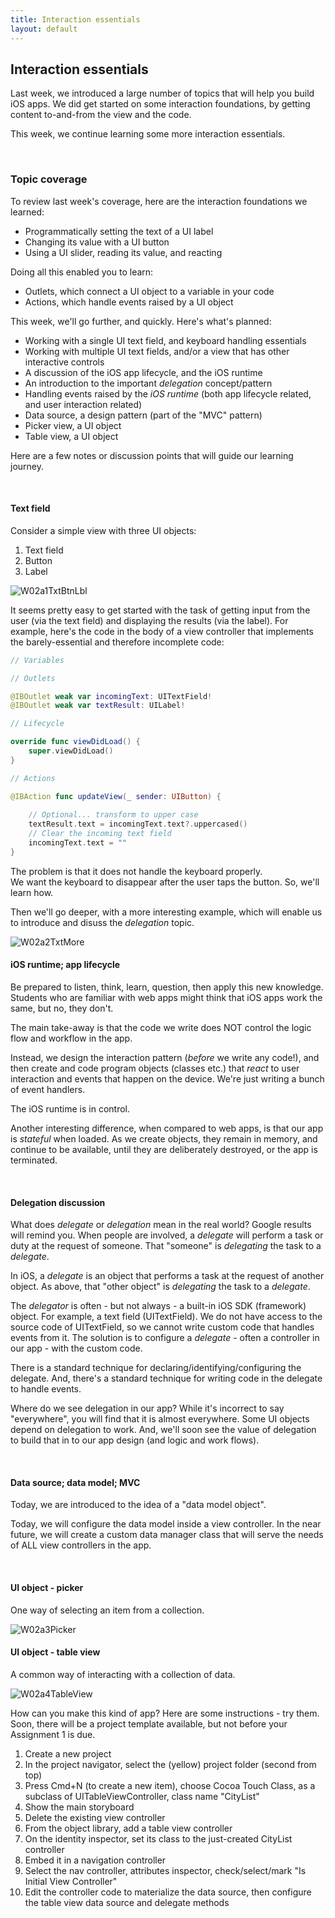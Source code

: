 ```yaml
---
title: Interaction essentials
layout: default
---
```


## Interaction essentials

Last week, we introduced a large number of topics that will help you build iOS apps. We did get started on some interaction foundations, by getting content to-and-from the view and the code. 

This week, we continue learning some more interaction essentials. 

<br>

### Topic coverage 

To review last week's coverage, here are the interaction foundations we learned:
* Programmatically setting the text of a UI label
* Changing its value with a UI button 
* Using a UI slider, reading its value, and reacting

Doing all this enabled you to learn:
* Outlets, which connect a UI object to a variable in your code 
* Actions, which handle events raised by a UI object 

This week, we'll go further, and quickly. Here's what's planned:
* Working with a single UI text field, and keyboard handling essentials 
* Working with multiple UI text fields, and/or a view that has other interactive controls 
* A discussion of the iOS app lifecycle, and the iOS runtime
* An introduction to the important *delegation* concept/pattern 
* Handling events raised by the *iOS runtime* (both app lifecycle related, and user interaction related) 
* Data source, a design pattern (part of the "MVC" pattern)
* Picker view, a UI object 
* Table view, a UI object

Here are a few notes or discussion points that will guide our learning journey. 

<br>

#### Text field

Consider a simple view with three UI objects:
1. Text field
2. Button
3. Label

<img src="/media/w02a1-textfield-intro.png" class="border1" alt="W02a1TxtBtnLbl" />

It seems pretty easy to get started with the task of getting input from the user (via the text field) and displaying the results (via the label). For example, here's the code in the body of a view controller that implements the barely-essential and therefore incomplete code:

```swift
// Variables

// Outlets

@IBOutlet weak var incomingText: UITextField!
@IBOutlet weak var textResult: UILabel!

// Lifecycle

override func viewDidLoad() {
    super.viewDidLoad()
}

// Actions

@IBAction func updateView(_ sender: UIButton) {
    
    // Optional... transform to upper case
    textResult.text = incomingText.text?.uppercased()
    // Clear the incoming text field
    incomingText.text = ""
}
```

The problem is that it does not handle the keyboard properly.  
We want the keyboard to disappear after the user taps the button. So, we'll learn how.

Then we'll go deeper, with a more interesting example, which will enable us to introduce and disuss the *delegation* topic. 

<img src="/media/w02a2-textfield-more.png" class="border1" alt="W02a2TxtMore" />

<br>

#### iOS runtime; app lifecycle

Be prepared to listen, think, learn, question, then apply this new knowledge. Students who are familiar with web apps might think that iOS apps work the same, but no, they don't. 

The main take-away is that the code we write does NOT control the logic flow and workflow in the app. 

Instead, we design the interaction pattern (*before* we write any code!), and then create and code program objects (classes etc.) that *react* to user interaction and events that happen on the device. We're just writing a bunch of event handlers. 

The iOS runtime is in control. 

Another interesting difference, when compared to web apps, is that our app is *stateful* when loaded. As we create objects, they remain in memory, and continue to be available, until they are deliberately destroyed, or the app is terminated. 

<br>

#### Delegation discussion

What does *delegate* or *delegation* mean in the real world? Google results will remind you. When people are involved, a *delegate* will perform a task or duty at the request of someone. That "someone" is *delegating* the task to a *delegate*. 

In iOS, a *delegate* is an object that performs a task at the request of another object. As above, that "other object" is *delegating* the task to a *delegate*. 

The *delegator* is often - but not always - a built-in iOS SDK (framework) object. For example, a text field (UITextField). We do not have access to the source code of UITextField, so we cannot write custom code that handles events from it. The solution is to configure a *delegate* - often a controller in our app - with the custom code. 

There is a standard technique for declaring/identifying/configuring the delegate. And, there's a standard technique for writing code in the delegate to handle events. 

Where do we see delegation in our app? While it's incorrect to say "everywhere", you will find that it is almost everywhere. Some UI objects depend on delegation to work. And, we'll soon see the value of delegation to build that in to our app design (and logic and work flows). 

<br>

#### Data source; data model; MVC

Today, we are introduced to the idea of a "data model object". 

Today, we will configure the data model inside a view controller. In the near future, we will create a custom data manager class that will serve the needs of ALL view controllers in the app. 

<br>

#### UI object - picker

One way of selecting an item from a collection. 

<img src="/media/w02a3-picker-intro.png" class="border1" alt="W02a3Picker" />

<br>

#### UI object - table view

A common way of interacting with a collection of data. 

<img src="/media/w02a4-tableview-intro.png" class="border1" alt="W02a4TableView" />

How can you make this kind of app? Here are some instructions - try them. Soon, there will be a project template available, but not before your Assignment 1 is due. 

1. Create a new project
2. In the project navigator, select the (yellow) project folder (second from top)
3. Press Cmd+N (to create a new item), choose Cocoa Touch Class, as a subclass of UITableViewController, class name "CityList" 
4. Show the main storyboard
5. Delete the existing view controller
6. From the object library, add a table view controller
7. On the identity inspector, set its class to the just-created CityList controller
8. Embed it in a navigation controller
9. Select the nav controller, attributes inspector, check/select/mark "Is Initial View Controller"
10. Edit the controller code to materialize the data source, then configure the table view data source and delegate methods 

<br>
